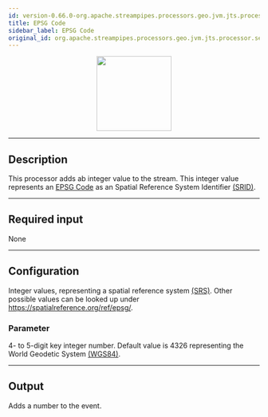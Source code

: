 ```yaml
---
id: version-0.66.0-org.apache.streampipes.processors.geo.jvm.jts.processor.setEPSG
title: EPSG Code
sidebar_label: EPSG Code
original_id: org.apache.streampipes.processors.geo.jvm.jts.processor.setEPSG
---
```


<!--
  ~ Licensed to the Apache Software Foundation (ASF) under one or more
  ~ contributor license agreements.  See the NOTICE file distributed with
  ~ this work for additional information regarding copyright ownership.
  ~ The ASF licenses this file to You under the Apache License, Version 2.0
  ~ (the "License"); you may not use this file except in compliance with
  ~ the License.  You may obtain a copy of the License at
  ~
  ~    http://www.apache.org/licenses/LICENSE-2.0
  ~
  ~ Unless required by applicable law or agreed to in writing, software
  ~ distributed under the License is distributed on an "AS IS" BASIS,
  ~ WITHOUT WARRANTIES OR CONDITIONS OF ANY KIND, either express or implied.
  ~ See the License for the specific language governing permissions and
  ~ limitations under the License.
  ~
  -->



<p align="center">
    <img src="/docs/img/pipeline-elements/org.apache.streampipes.processors.geo.jvm.jts.processor.setEPSG/icon.png" width="150px;" class="pe-image-documentation"/>
</p>


***

## Description

This processor adds ab integer value to the stream. This integer value represents
an [EPSG Code](https://en.wikipedia.org/wiki/EPSG_Geodetic_Parameter_Dataset) as an Spatial Reference System Identifier [(SRID)](https://en.wikipedia.org/wiki/Spatial_reference_system#Identifier).


***

## Required input

None

***

## Configuration

Integer values, representing a spatial reference system [(SRS)](https://en.wikipedia.org/wiki/Spatial_reference_system#Identifier).  Other possible values can be looked up under https://spatialreference.org/ref/epsg/.

### Parameter

4- to 5-digit key integer number. Default value is 4326 representing the World Geodetic System [(WGS84)](https://en.wikipedia.org/wiki/World_Geodetic_System#WGS84).

***
## Output

Adds a number to the event.
